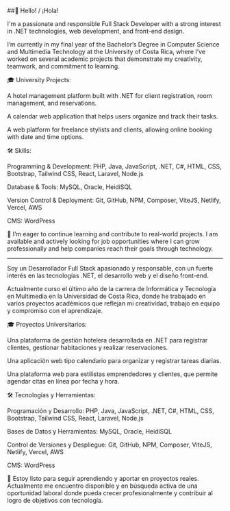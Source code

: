 ##👋 Hello! / ¡Hola!

I'm a passionate and responsible Full Stack Developer with a strong interest in .NET technologies, web development, and front-end design.

I’m currently in my final year of the Bachelor’s Degree in Computer Science and Multimedia Technology at the University of Costa Rica, where I’ve worked on several academic projects that demonstrate my creativity, teamwork, and commitment to learning.

🎓 University Projects:

A hotel management platform built with .NET for client registration, room management, and reservations.

A calendar web application that helps users organize and track their tasks.

A web platform for freelance stylists and clients, allowing online booking with date and time options.

🛠️ Skills:

Programming & Development: PHP, Java, JavaScript, .NET, C#, HTML, CSS, Bootstrap, Tailwind CSS, React, Laravel, Node.js

Database & Tools: MySQL, Oracle, HeidiSQL

Version Control & Deployment: Git, GitHub, NPM, Composer, ViteJS, Netlify, Vercel, AWS

CMS: WordPress

🚀 I’m eager to continue learning and contribute to real-world projects. I am available and actively looking for job opportunities where I can grow professionally and help companies reach their goals through technology.

_______________________________________________________________________________________________________________________________________________________________________________________________________________

Soy un Desarrollador Full Stack apasionado y responsable, con un fuerte interés en las tecnologías .NET, el desarrollo web y el diseño front-end.

Actualmente curso el último año de la carrera de Informática y Tecnología en Multimedia en la Universidad de Costa Rica, donde he trabajado en varios proyectos académicos que reflejan mi creatividad, trabajo en equipo y compromiso con el aprendizaje.

🎓 Proyectos Universitarios:

Una plataforma de gestión hotelera desarrollada en .NET para registrar clientes, gestionar habitaciones y realizar reservaciones.

Una aplicación web tipo calendario para organizar y registrar tareas diarias.

Una plataforma web para estilistas emprendedores y clientes, que permite agendar citas en línea por fecha y hora.

🛠️ Tecnologías y Herramientas:

Programación y Desarrollo: PHP, Java, JavaScript, .NET, C#, HTML, CSS, Bootstrap, Tailwind CSS, React, Laravel, Node.js

Bases de Datos y Herramientas: MySQL, Oracle, HeidiSQL

Control de Versiones y Despliegue: Git, GitHub, NPM, Composer, ViteJS, Netlify, Vercel, AWS

CMS: WordPress

🚀 Estoy listo para seguir aprendiendo y aportar en proyectos reales. Actualmente me encuentro disponible y en búsqueda activa de una oportunidad laboral donde pueda crecer profesionalmente y contribuir al logro de objetivos con tecnología.


